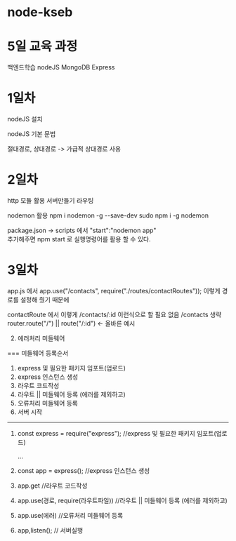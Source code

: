# node-kseb

# 5일 교육 과정

백엔드학습 
nodeJS 
MongoDB
Express


# 1일차

nodeJS 설치

nodeJS 기본 문법

절대경로, 상대경로 -> 가급적 상대경로 사용

# 2일차 

http 모듈 활용 서버만들기 
라우팅

nodemon 활용
 npm i nodemon -g --save-dev
 sudo npm i -g nodemon

 package.json -> scripts 에서
   "start":"nodemon app"  
   추가해주면 npm start 로 실행명령어를 활용 할 수 있다.

# 3일차 
app.js 에서
app.use("/contacts", require("./routes/contactRoutes"));
이렇게 경로를 설정해 줬기 때문에 

contactRoute 에서 
이렇게 /contacts/:id 이런식으로 할 필요 없음 
 /contacts 생략
router.route("/")  || route("/:id")  <- 올바른 예시

2. 에러처리 미들웨어 

===
미들웨어 등록순서 
1. express 및 필요한 패키지 임포트(업로드)
2. express 인스턴스 생성 
3. 라우트 코드작성
3. 라우트 || 미들웨어 등록 (에러를 제외하고)
4. 오류처리 미들웨어 등록
5. 서버 시작

---
1. const express = require("express"); //express 및 필요한 패키지 임포트(업로드)

   ...

2. const app = express(); //express 인스턴스 생성 

3. app.get //라우트 코드작성

4. app.use(경로, require(라우트파일)) //라우트 || 미들웨어 등록 (에러를 제외하고)
   
5. app.use(에러) //오류처리 미들웨어 등록

6. app,listen(); // 서버실행 


